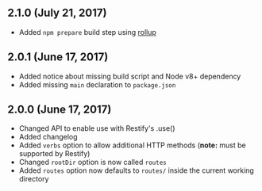 ## 2.1.0 (July 21, 2017)
* Added `npm prepare` build step using [rollup](https://github.com/rollup/rollup)

## 2.0.1 (June 17, 2017)
* Added notice about missing build script and Node v8+ dependency
* Added missing `main` declaration to `package.json`

## 2.0.0 (June 17, 2017)
* Changed API to enable use with Restify's .use()
* Added changelog
* Added `verbs` option to allow additional HTTP methods (**note:** must be supported by Restify)
* Changed `rootDir` option is now called `routes`
* Added `routes` option now defaults to `routes/` inside the current working directory
